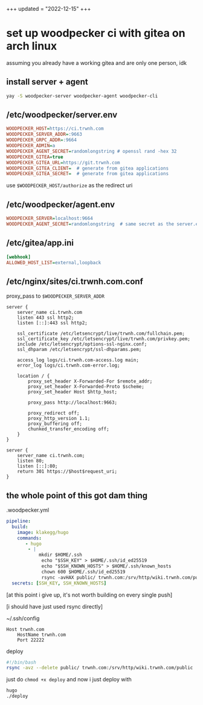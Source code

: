 +++
updated = "2022-12-15"
+++
# set up woodpecker ci with gitea on arch linux

assuming you already have a working gitea and are only one person, idk

## install server + agent

```sh
yay -S woodpecker-server woodpecker-agent woodpecker-cli
```

## /etc/woodpecker/server.env

```ini
WOODPECKER_HOST=https://ci.trwnh.com
WOODPECKER_SERVER_ADDR=:9663
WOODPECKER_GRPC_ADDR=:9664
WOODPECKER_ADMIN=a
WOODPECKER_AGENT_SECRET=randomlongstring # openssl rand -hex 32
WOODPECKER_GITEA=true
WOODPECKER_GITEA_URL=https://git.trwnh.com
WOODPECKER_GITEA_CLIENT=  # generate from gitea applications
WOODPECKER_GITEA_SECRET=  # generate from gitea applications
```

use `$WOODPECKER_HOST/authorize` as the redirect uri

## /etc/woodpecker/agent.env

```ini
WOODPECKER_SERVER=localhost:9664
WOODPECKER_AGENT_SECRET=randomlongstring  # same secret as the server.env
```

## /etc/gitea/app.ini

```ini
[webhook]
ALLOWED_HOST_LIST=external,loopback
```

## /etc/nginx/sites/ci.trwnh.com.conf

proxy_pass to `$WOODPECKER_SERVER_ADDR`


```nginx
server {
	server_name ci.trwnh.com
	listen 443 ssl http2;
	listen [::]:443 ssl http2;

	ssl_certificate /etc/letsencrypt/live/trwnh.com/fullchain.pem;
	ssl_certificate_key /etc/letsencrypt/live/trwnh.com/privkey.pem;
	include /etc/letsencrypt/options-ssl-nginx.conf;
	ssl_dhparam /etc/letsencrypt/ssl-dhparams.pem;

	access_log logs/ci.trwnh.com-access.log main;
	error_log logs/ci.trwnh.com-error.log;

	location / {
		proxy_set_header X-Forwarded-For $remote_addr;
		proxy_set_header X-Forwarded-Proto $scheme;
		proxy_set_header Host $http_host;

		proxy_pass http://localhost:9663;
		
		proxy_redirect off;
		proxy_http_version 1.1;
		proxy_buffering off;
		chunked_transfer_encoding off;
	}
}

server {
	server_name ci.trwnh.com;
	listen 80;
	listen [::]:80;
	return 301 https://$host$request_uri;
}
```

## the whole point of this got dam thing

.woodpecker.yml

```yaml
pipeline:
  build:
    image: klakegg/hugo
    commands:
	   - hugo
		- |
		    mkdir $HOME/.ssh
			 echo "$SSH_KEY" > $HOME/.ssh/id_ed25519
			 echo "$SSH_KNOWN_HOSTS" > $HOME/.ssh/known_hosts
			 chown 600 $HOME/.ssh/id_ed25519
			 rsync -avHAX public/ trwnh.com:/srv/http/wiki.trwnh.com/public/
  secrets: [SSH_KEY, SSH_KNOWN_HOSTS]
```

[at this point i give up, it's not worth building on every single push]

[i should have just used rsync directly]

~/.ssh/config
```ssh
Host trwnh.com
	HostName trwnh.com
	Port 22222
```

deploy
```sh
#!/bin/bash
rsync -avz --delete public/ trwnh.com:/srv/http/wiki.trwnh.com/public
```

just do `chmod +x deploy` and now i just deploy with

```sh
hugo
./deploy
```
